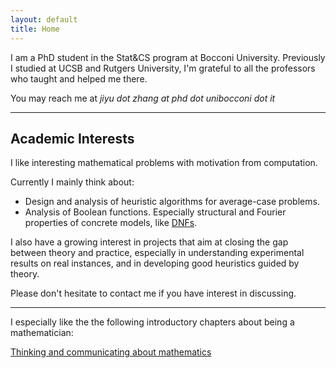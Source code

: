 ```yaml
---
layout: default
title: Home
---
```


I am a PhD student in the Stat&CS program at Bocconi University. Previously I studied at UCSB and Rutgers University, I'm grateful to all the professors who taught and helped me there.	

You may reach me at *jiyu dot zhang at phd dot unibocconi dot it*

---

## Academic Interests


I like interesting mathematical problems with motivation from computation.

Currently I mainly think about:

* Design and analysis of heuristic algorithms for average-case problems.
* Analysis of Boolean functions. Especially structural and Fourier properties of concrete models, like [DNFs](https://en.wikipedia.org/wiki/Disjunctive_normal_form).

I also have a growing interest in projects that aim at closing the gap between theory and practice, especially in understanding experimental results on real instances, and in developing good heuristics guided by theory.
 
Please don't hesitate to contact me if you have interest in discussing.  
  
  
---
  
  
I especially like the the following introductory chapters about being a mathematician:

[Thinking and communicating about mathematics](https://sites.math.rutgers.edu/~saks/300S/Part1.pdf)  









